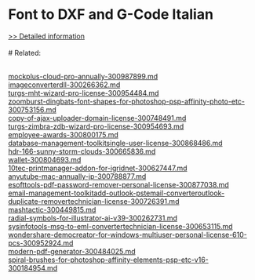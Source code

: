 # Font to DXF and G-Code Italian
[>> Detailed information](https://secure.shareit.com/shareit/product.html?productid=300378457&affiliateid=200057808)<br/><br/># Related:

<br />[mockplus-cloud-pro-annually-300987899.md](https://github.com/downloadplanet/downloadplanet/blob/main/mockplus-cloud-pro-annually-300987899.md)<br />[imageconverterdll-300266362.md](https://github.com/downloadplanet/downloadplanet/blob/main/imageconverterdll-300266362.md)<br />[turgs-mht-wizard-pro-license-300954484.md](https://github.com/downloadplanet/downloadplanet/blob/main/turgs-mht-wizard-pro-license-300954484.md)<br />[zoomburst-dingbats-font-shapes-for-photoshop-psp-affinity-photo-etc-300753156.md](https://github.com/downloadplanet/downloadplanet/blob/main/zoomburst-dingbats-font-shapes-for-photoshop-psp-affinity-photo-etc-300753156.md)<br />[copy-of-ajax-uploader-domain-license-300748491.md](https://github.com/downloadplanet/downloadplanet/blob/main/copy-of-ajax-uploader-domain-license-300748491.md)<br />[turgs-zimbra-zdb-wizard-pro-license-300954693.md](https://github.com/downloadplanet/downloadplanet/blob/main/turgs-zimbra-zdb-wizard-pro-license-300954693.md)<br />[employee-awards-300800175.md](https://github.com/downloadplanet/downloadplanet/blob/main/employee-awards-300800175.md)<br />[database-management-toolkitsingle-user-license-300868486.md](https://github.com/downloadplanet/downloadplanet/blob/main/database-management-toolkitsingle-user-license-300868486.md)<br />[hdr-166-sunny-storm-clouds-300665836.md](https://github.com/downloadplanet/downloadplanet/blob/main/hdr-166-sunny-storm-clouds-300665836.md)<br />[wallet-300804693.md](https://github.com/downloadplanet/downloadplanet/blob/main/wallet-300804693.md)<br />[10tec-printmanager-addon-for-igridnet-300627447.md](https://github.com/downloadplanet/downloadplanet/blob/main/10tec-printmanager-addon-for-igridnet-300627447.md)<br />[anyutube-mac-annually-jp-300788877.md](https://github.com/downloadplanet/downloadplanet/blob/main/anyutube-mac-annually-jp-300788877.md)<br />[esofttools-pdf-password-remover-personal-license-300877038.md](https://github.com/downloadplanet/downloadplanet/blob/main/esofttools-pdf-password-remover-personal-license-300877038.md)<br />[email-management-toolkitadd-outlook-pstemail-converteroutlook-duplicate-removertechnician-license-300726391.md](https://github.com/downloadplanet/downloadplanet/blob/main/email-management-toolkitadd-outlook-pstemail-converteroutlook-duplicate-removertechnician-license-300726391.md)<br />[mashtactic-300449815.md](https://github.com/downloadplanet/downloadplanet/blob/main/mashtactic-300449815.md)<br />[radial-symbols-for-illustrator-ai-v39-300262731.md](https://github.com/downloadplanet/downloadplanet/blob/main/radial-symbols-for-illustrator-ai-v39-300262731.md)<br />[sysinfotools-msg-to-eml-convertertechnician-license-300653115.md](https://github.com/downloadplanet/downloadplanet/blob/main/sysinfotools-msg-to-eml-convertertechnician-license-300653115.md)<br />[wondershare-democreator-for-windows-multiuser-personal-license-610-pcs-300952924.md](https://github.com/downloadplanet/downloadplanet/blob/main/wondershare-democreator-for-windows-multiuser-personal-license-610-pcs-300952924.md)<br />[modern-pdf-generator-300484025.md](https://github.com/downloadplanet/downloadplanet/blob/main/modern-pdf-generator-300484025.md)<br />[spiral-brushes-for-photoshop-affinity-elements-psp-etc-v16-300184954.md](https://github.com/downloadplanet/downloadplanet/blob/main/spiral-brushes-for-photoshop-affinity-elements-psp-etc-v16-300184954.md)